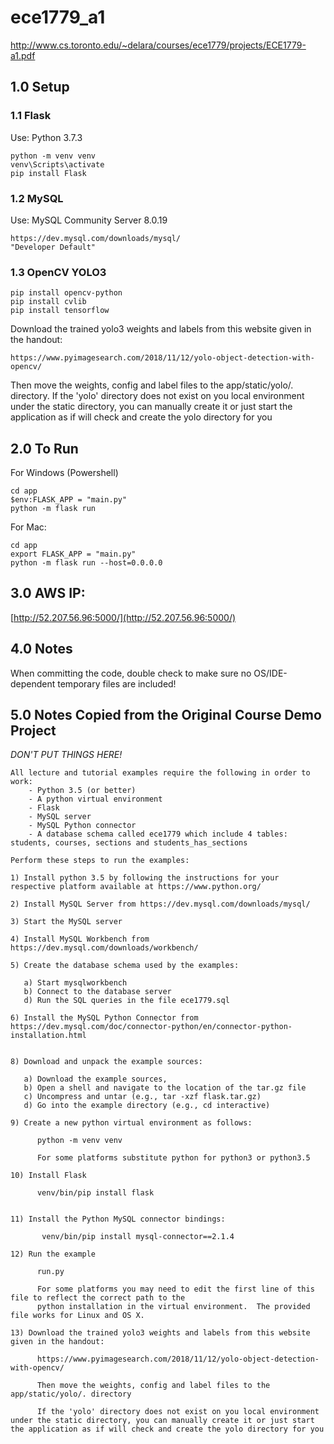 # ece1779_a1
http://www.cs.toronto.edu/~delara/courses/ece1779/projects/ECE1779-a1.pdf


## 1.0 Setup


### 1.1 Flask
Use: Python 3.7.3
```
python -m venv venv
venv\Scripts\activate
pip install Flask
```


### 1.2 MySQL
Use: MySQL Community Server 8.0.19
```
https://dev.mysql.com/downloads/mysql/
"Developer Default"
```


### 1.3 OpenCV YOLO3
```
pip install opencv-python
pip install cvlib
pip install tensorflow
```
Download the trained yolo3 weights and labels from this website given in the handout:
```
https://www.pyimagesearch.com/2018/11/12/yolo-object-detection-with-opencv/
```

Then move the weights, config and label files to the app/static/yolo/. directory.
If the 'yolo' directory does not exist on you local environment under the static directory, you can manually create it or just start the application as if will check and create the yolo directory for you


## 2.0 To Run

For Windows (Powershell)
```
cd app
$env:FLASK_APP = "main.py"
python -m flask run
```

For Mac:
```
cd app
export FLASK_APP = "main.py"
python -m flask run --host=0.0.0.0
```


## 3.0 AWS IP:

[http://52.207.56.96:5000/](http://52.207.56.96:5000/)


## 4.0 Notes
When committing the code, double check to make sure no OS/IDE-dependent temporary files are included!


## 5.0 Notes Copied from the Original Course Demo Project
*DON'T PUT THINGS HERE!*
```
All lecture and tutorial examples require the following in order to work:
    - Python 3.5 (or better)
    - A python virtual environment
    - Flask
    - MySQL server
    - MySQL Python connector
    - A database schema called ece1779 which include 4 tables: students, courses, sections and students_has_sections

Perform these steps to run the examples:

1) Install python 3.5 by following the instructions for your respective platform available at https://www.python.org/

2) Install MySQL Server from https://dev.mysql.com/downloads/mysql/

3) Start the MySQL server

4) Install MySQL Workbench from https://dev.mysql.com/downloads/workbench/

5) Create the database schema used by the examples:

   a) Start mysqlworkbench
   b) Connect to the database server
   d) Run the SQL queries in the file ece1779.sql

6) Install the MySQL Python Connector from https://dev.mysql.com/doc/connector-python/en/connector-python-installation.html


8) Download and unpack the example sources:

   a) Download the example sources,
   b) Open a shell and navigate to the location of the tar.gz file
   c) Uncompress and untar (e.g., tar -xzf flask.tar.gz)
   d) Go into the example directory (e.g., cd interactive)

9) Create a new python virtual environment as follows:

      python -m venv venv

      For some platforms substitute python for python3 or python3.5

10) Install Flask

      venv/bin/pip install flask


11) Install the Python MySQL connector bindings:

       venv/bin/pip install mysql-connector==2.1.4

12) Run the example

      run.py

      For some platforms you may need to edit the first line of this file to reflect the correct path to the
      python installation in the virtual environment.  The provided file works for Linux and OS X.

13) Download the trained yolo3 weights and labels from this website given in the handout:

      https://www.pyimagesearch.com/2018/11/12/yolo-object-detection-with-opencv/

      Then move the weights, config and label files to the app/static/yolo/. directory

      If the 'yolo' directory does not exist on you local environment under the static directory, you can manually create it or just start the application as if will check and create the yolo directory for you
```
